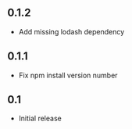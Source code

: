 ## 0.1.2
* Add missing lodash dependency

## 0.1.1
* Fix npm install version number

## 0.1
* Initial release
